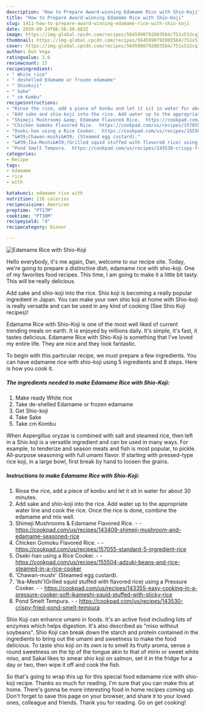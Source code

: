 ```yaml
---
description: "How to Prepare Award-winning Edamame Rice with Shio-Koji"
title: "How to Prepare Award-winning Edamame Rice with Shio-Koji"
slug: 1411-how-to-prepare-award-winning-edamame-rice-with-shio-koji
date: 2020-09-24T06:56:50.683Z
image: https://img-global.cpcdn.com/recipes/5645990792003584/751x532cq70/edamame-rice-with-shio-koji-recipe-main-photo.jpg
thumbnail: https://img-global.cpcdn.com/recipes/5645990792003584/751x532cq70/edamame-rice-with-shio-koji-recipe-main-photo.jpg
cover: https://img-global.cpcdn.com/recipes/5645990792003584/751x532cq70/edamame-rice-with-shio-koji-recipe-main-photo.jpg
author: Don Vega
ratingvalue: 3.6
reviewcount: 15
recipeingredient:
- " White rice"
- " deshelled Edamame or frozen edamame"
- " Shiokoji"
- " Sake"
- " cm Kombu"
recipeinstructions:
- "Rinse the rice, add a piece of konbu and let it sit in water for about 30 minutes."
- "Add sake and shio-koji into the rice. Add water up to the appropriate water line and cook the rice. Once the rice is done, combine the edamame and mix well."
- "Shimeji Mushrooms &amp; Edamame Flavored Rice.  https://cookpad.com/us/recipes/143409-shimeji-mushroom-and-edamame-seasoned-rice"
- "Chicken Gomoku Flavored Rice.  https://cookpad.com/us/recipes/157055-standard-5-ingredient-rice"
- "Oseki-han using a Rice Cooker.  https://cookpad.com/us/recipes/155504-adzuki-beans-and-rice-steamed-in-a-rice-cooker"
- "&#39;Chawan-mushi&#39; (Steamed egg custard)."
- "&#39;Ika-Meshi&#39;(Grilled squid stuffed with flavored rice) using a Pressure Cooker.  https://cookpad.com/us/recipes/143355-easy-cooking-in-a-pressure-cooker-soft-ikameshi-squid-stuffed-with-sticky-rice"
- "Pond Smelt Tempura.  https://cookpad.com/us/recipes/143530-crispy-fried-pond-smelt-tempura"
categories:
- Recipe
tags:
- edamame
- rice
- with

katakunci: edamame rice with 
nutrition: 216 calories
recipecuisine: American
preptime: "PT17M"
cooktime: "PT30M"
recipeyield: "4"
recipecategory: Dinner

---
```



![Edamame Rice with Shio-Koji](https://img-global.cpcdn.com/recipes/5645990792003584/751x532cq70/edamame-rice-with-shio-koji-recipe-main-photo.jpg)

Hello everybody, it's me again, Dan, welcome to our recipe site. Today, we're going to prepare a distinctive dish, edamame rice with shio-koji. One of my favorites food recipes. This time, I am going to make it a little bit tasty. This will be really delicious.

Add sake and shio-koji into the rice. Shio koji is becoming a really popular ingredient in Japan. You can make your own shio koji at home with Shio-koji is really versatile and can be used in any kind of cooking (See Shio Koji recipes)!

Edamame Rice with Shio-Koji is one of the most well liked of current trending meals on earth. It is enjoyed by millions daily. It's simple, it's fast, it tastes delicious. Edamame Rice with Shio-Koji is something that I've loved my entire life. They are nice and they look fantastic.


To begin with this particular recipe, we must prepare a few ingredients. You can have edamame rice with shio-koji using 5 ingredients and 8 steps. Here is how you cook it.

<!--inarticleads1-->

##### The ingredients needed to make Edamame Rice with Shio-Koji:

1. Make ready  White rice
1. Take  de-shelled Edamame or frozen edamame
1. Get  Shio-koji
1. Take  Sake
1. Take  cm Kombu


When Aspergillus oryzae is combined with salt and steamed rice, then left in a Shio koji is a versatile ingredient and can be used in many ways. For example, to tenderize and season meats and fish is most popular, to pickle. All-purpose seasoning with full umami flavor. If starting with pressed-type rice koji, in a large bowl, first break by hand to loosen the grains. 

<!--inarticleads2-->

##### Instructions to make Edamame Rice with Shio-Koji:

1. Rinse the rice, add a piece of konbu and let it sit in water for about 30 minutes.
1. Add sake and shio-koji into the rice. Add water up to the appropriate water line and cook the rice. Once the rice is done, combine the edamame and mix well.
1. Shimeji Mushrooms &amp; Edamame Flavored Rice. -  - https://cookpad.com/us/recipes/143409-shimeji-mushroom-and-edamame-seasoned-rice
1. Chicken Gomoku Flavored Rice. -  - https://cookpad.com/us/recipes/157055-standard-5-ingredient-rice
1. Oseki-han using a Rice Cooker. -  - https://cookpad.com/us/recipes/155504-adzuki-beans-and-rice-steamed-in-a-rice-cooker
1. &#39;Chawan-mushi&#39; (Steamed egg custard).
1. &#39;Ika-Meshi&#39;(Grilled squid stuffed with flavored rice) using a Pressure Cooker. -  - https://cookpad.com/us/recipes/143355-easy-cooking-in-a-pressure-cooker-soft-ikameshi-squid-stuffed-with-sticky-rice
1. Pond Smelt Tempura. -  - https://cookpad.com/us/recipes/143530-crispy-fried-pond-smelt-tempura


Shio Koji can enhance umami in foods. It&#39;s an active food including lots of enzymes which helps digestion. It&#39;s also described as &#34;miso without soybeans&#34;. Shio Koji can break down the starch and protein contained in the ingredients to bring out the umami and sweetness to make the food delicious. To taste shio koji on its own is to smell its fruity aroma, sense a round sweetness on the tip of the tongue akin to that of mirin or sweet white miso, and Sakai likes to smear shio koji on salmon, set it in the fridge for a day or two, then wipe it off and cook the fish. 

So that's going to wrap this up for this special food edamame rice with shio-koji recipe. Thanks so much for reading. I'm sure that you can make this at home. There's gonna be more interesting food in home recipes coming up. Don't forget to save this page on your browser, and share it to your loved ones, colleague and friends. Thank you for reading. Go on get cooking!
